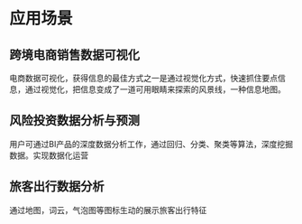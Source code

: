 # 应用场景
## 跨境电商销售数据可视化<br/>

电商数据可视化，获得信息的最佳方式之一是通过视觉化方式，快速抓住要点信息，通过视觉化，把信息变成了一道可用眼睛来探索的风景线，一种信息地图。
## 风险投资数据分析与预测<br/>

用户可通过BI产品的深度数据分析工作，通过回归、分类、聚类等算法，深度挖掘数据。实现数据化运营
## 旅客出行数据分析<br/>
通过地图，词云，气泡图等图标生动的展示旅客出行特征
